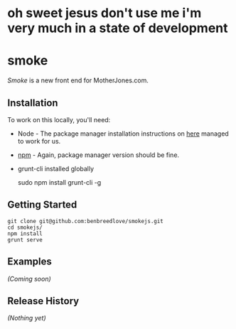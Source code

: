 # oh sweet jesus don't use me i'm very much in a state of development

# smoke

*Smoke* is a new front end for MotherJones.com.

## Installation

To work on this locally, you'll need:

* Node - The package manager installation instructions on [here](https://github.com/joyent/node/wiki/Installing-Node.js-via-package-manager) managed to work for us.
* [npm](https://npmjs.org/) - Again, package manager version should be fine.
* grunt-cli installed globally
    
    sudo npm install grunt-cli -g

## Getting Started

    git clone git@github.com:benbreedlove/smokejs.git
    cd smokejs/
    npm install
    grunt serve
     
## Examples
_(Coming soon)_

## Release History
_(Nothing yet)_
